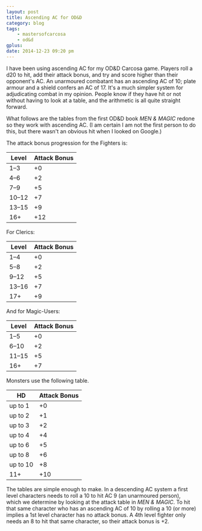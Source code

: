 ```yaml
---
layout: post
title: Ascending AC for OD&D
category: blog
tags:
    - mastersofcarcosa
    - od&d
gplus:
date: 2014-12-23 09:20 pm
---
```


I have been using ascending AC for my OD&D Carcosa game. Players roll a d20 to hit, add their attack bonus, and try and score higher than their opponent's AC. An unarmoured combatant has an ascending AC of 10; plate armour and a shield confers an AC of 17. It's a much simpler system for adjudicating combat in my opinion. People know if they have hit or not without having to look at a table, and the arithmetic is all quite straight forward.

What follows are the tables from the first OD&D book _MEN & MAGIC_ redone so they work with ascending AC. (I am certain I am not the first person to do this, but there wasn't an obvious hit when I looked on Google.)

The attack bonus progression for the Fighters is:

| Level | Attack Bonus |
|-------|--------------|
| 1–3   | +0           |
| 4–6   | +2           |
| 7–9   | +5           |
| 10–12 | +7           |
| 13–15 | +9           |
| 16+   | +12          |

For Clerics:

| Level | Attack Bonus |
|-------|--------------|
| 1–4   | +0           |
| 5–8   | +2           |
| 9–12  | +5           |
| 13–16 | +7           |
| 17+   | +9           |

And for Magic-Users:

| Level | Attack Bonus |
|-------|--------------|
| 1–5   | +0           |
| 6–10  | +2           |
| 11–15 | +5           |
| 16+   | +7           |

Monsters use the following table.

| HD       | Attack Bonus |
|----------|--------------|
| up to 1  | +0           |
| up to 2  | +1           |
| up to 3  | +2           |
| up to 4  | +4           |
| up to 6  | +5           |
| up to 8  | +6           |
| up to 10 | +8           |
| 11+      | +10          |

The tables are simple enough to make. In a descending AC system a first level characters needs to roll a 10 to hit AC 9 (an unarmoured person), which we determine by looking at the attack table in _MEN & MAGIC_. To hit that same character who has an ascending AC of 10 by rolling a 10 (or more) implies a 1st level character has no attack bonus. A 4th level fighter only needs an 8 to hit that same character, so their attack bonus is +2.